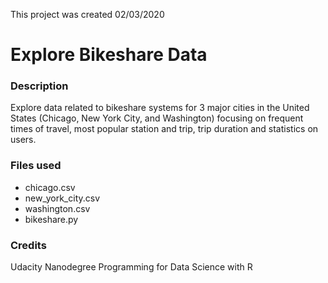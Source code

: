 This project was created 02/03/2020

# Explore Bikeshare Data


### Description
Explore data related to bikeshare systems for 3 major cities in the United States (Chicago, New York City, and Washington) focusing on frequent times of travel, most popular station and trip, trip duration and statistics on users.

### Files used
* chicago.csv
* new_york_city.csv
* washington.csv
* bikeshare.py

### Credits
Udacity Nanodegree Programming for Data Science with R
